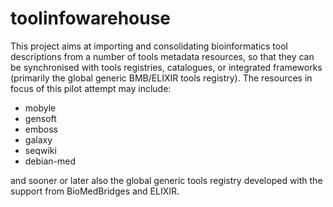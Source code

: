 toolinfowarehouse
=================
This project aims at importing and consolidating bioinformatics tool descriptions from a number of tools metadata resources, so that they can be synchronised with tools registries, catalogues, or integrated frameworks (primarily the global generic BMB/ELIXIR tools registry). The resources in focus of this pilot attempt may include:
- mobyle
- gensoft
- emboss
- galaxy
- seqwiki
- debian-med

and sooner or later also the global generic tools registry developed with the support from BioMedBridges and ELIXIR.

